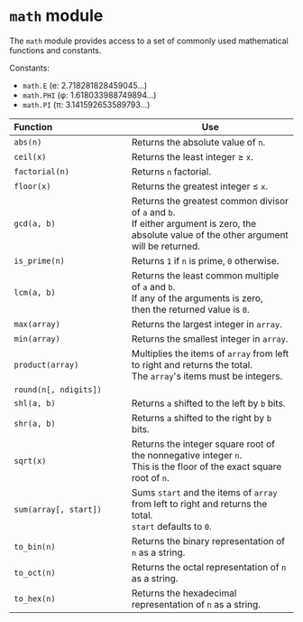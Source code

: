 # `math` module

The `math` module provides access to a set of commonly used mathematical
functions and constants.

Constants:

- `math.E` (e: 2.718281828459045...)
- `math.PHI` (φ: 1.618033988749894...)
- `math.PI` (π: 3.141592653589793...)

<center>

Function                             | Use
---                                  | ---
`abs(n)`                             | Returns the absolute value of `n`.
`ceil(x)`                            | Returns the least integer ≥ `x`.
`factorial(n)`                       | Returns `n` factorial.
`floor(x)`                           | Returns the greatest integer ≤ `x`.
`gcd(a, b)`                          | Returns the greatest common divisor of `a` and `b`.<br>If either argument is zero, the absolute value of the other argument will be returned.
`is_prime(n)`                        | Returns `1` if `n` is prime, `0` otherwise.
`lcm(a, b)`                          | Returns the least common multiple of `a` and `b`.<br>If any of the arguments is zero,<br> then the returned value is `0`.
`max(array)`                         | Returns the largest integer in `array`.
`min(array)`                         | Returns the smallest integer in `array`.
`product(array)`                     | Multiplies the items of `array` from left to right and returns the total.<br>The `array`'s items must be integers.
`round(n[, ndigits])`                | 
`shl(a, b)`                          | Returns `a` shifted to the left by `b` bits.
`shr(a, b)`                          | Returns `a` shifted to the right by `b` bits.
`sqrt(x)`                            | Returns the integer square root of the nonnegative integer `n`.<br>This is the floor of the exact square root of `n`.
`sum(array[, start])`                | Sums `start` and the items of `array` from left to right and returns the total.<br>`start` defaults to `0`.
`to_bin(n)`                          | Returns the binary representation of `n` as a string.
`to_oct(n)`                          | Returns the octal representation of `n` as a string.
`to_hex(n)`                          | Returns the hexadecimal representation of `n` as a string.

</center>
